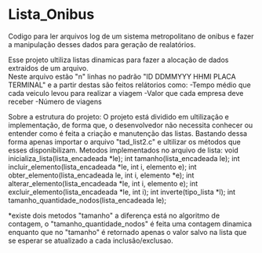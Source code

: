 # Lista_Onibus
Codigo para ler arquivos log de um sistema metropolitano de onibus e fazer a manipulação desses dados para geração de realatórios.

Esse projeto ultiliza listas dinamicas para fazer a alocação de dados extraidos de um arquivo. </br>
Neste arquivo estão "n" linhas no padrão "ID DDMMYYY HHMI PLACA TERMINAL" e a partir destas são feitos relátorios como:
  -Tempo médio que cada veiculo levou para realizar a viagem
  -Valor que cada empresa deve receber
  -Número de viagens

Sobre a estrutura do projeto:
O projeto está dividido em ultilização e implementação, de forma que, o desenvolvedor não necessita conhecer ou entender como é 
feita a criação e manutenção das listas. 
Bastando dessa forma apenas importar o arquivo "tad_list2.c" e ultilizar os métodos que esses disponibilizam.
    Metodos implementados no arquivo de lista:
       void inicializa_lista(lista_encadeada *le);
       int tamanho(lista_encadeada le); 
       int incluir_elemento(lista_encadeada *le, int i, elemento e);
       int obter_elemento(lista_encadeada le, int i, elemento *e);
       int alterar_elemento(lista_encadeada *le, int i, elemento e);
       int excluir_elemento(lista_encadeada *le, int i);
       int inverte(tipo_lista *l);
       int tamanho_quantidade_nodos(lista_encadeada le);
       
 *existe dois metodos "tamanho" a diferença está no algoritmo de contagem, o "tamanho_quantidade_nodos" é feita uma contagem dinamica enquanto que no "tamanho"
 é retornado apenas o valor salvo na lista que se esperar se atualizado a cada inclusão/exclusao.
